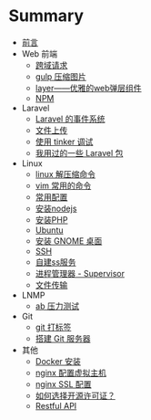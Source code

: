 # Summary

* [前言](README.md)
* Web 前端
  - [跨域请求](./front-end/cors.md)
  - [gulp 压缩图片](./front-end/gulp-imagemin.md)
  - [layer——优雅的web弹层组件](./front-end/layer.md)
  - [NPM](./front-end/npm.md)
* Laravel
  - [Laravel 的事件系统](./laravel/event.md)
  - [文件上传](./laravel/upload.md)
  - [使用 tinker 调试](./laravel/tinker.md)
  - [我用过的一些 Laravel 包](./laravel/packages.md)
* Linux
  - [linux 解压缩命令](./linux/compress.md)
  - [vim 常用的命令](./linux/vim.md)
  - [常用配置](./linux/common-config.md)
  - [安装nodejs](./linux/nodejs-install.md)
  - [安装PHP](./linux/php-install.md)
  - [Ubuntu](./linux/ubuntu-setup.md)
  - [安装 GNOME 桌面](./linux/gnome-shell.md)
  - [SSH](./linux/ssh.md)
  - [自建ss服务](./linux/ss.md)
  - [进程管理器 - Supervisor](./linux/supervisor.md)
  - [文件传输](./linux/file-transfer.md)
* LNMP
  - [ab 压力测试](./lnmp/ab.md)  
* Git
  - [git 打标签](./git/tag.md)
  - [搭建 Git 服务器](./git/git-server.md)
* 其他
  - [Docker 安装](./docker/install.md)
  - [nginx 配置虚拟主机](./nginx/vhost.md)
  - [nginx SSL 配置](./nginx/ssl.md)
  - [如何选择开源许可证？](./License/how-to-select.md)
  - [Restful API](./Restful-API/introduction.md)